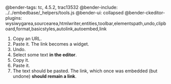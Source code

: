 @bender-tags: tc, 4.5.2, trac13532
@bender-include: ../../embedbase/_helpers/tools.js
@bender-ui: collapsed
@bender-ckeditor-plugins: wysiwygarea,sourcearea,htmlwriter,entities,toolbar,elementspath,undo,clipboard,format,basicstyles,autolink,autoembed,link

1. Copy an URL.
1. Paste it. The link becomes a widget.
1. Undo.
1. Select some text **in the editor**.
1. Copy it.
1. Paste it.
1. The text should be pasted. The link, which once was embedded (but undone) **should remain a link**.